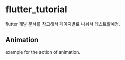 # flutter_tutorial

flutter 개발 문서를 참고해서 페이지별로 나눠서 테스트할예정.

## Animation

example for the action of animation.  
